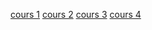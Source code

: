 [cours 1](/pdf/G1/Cours1_BasesGeotech_PPN2014.pdf)
[cours 2](/pdf/G1/Cours2_BasesGeotech_PPN2014.pdf)
[cours 3](/pdf/G1/Cours3_BasesGeotech_PPN2014.pdf)
[cours 4](/pdf/G1/Cours4_BasesGeotech_PPN2014.pdf)